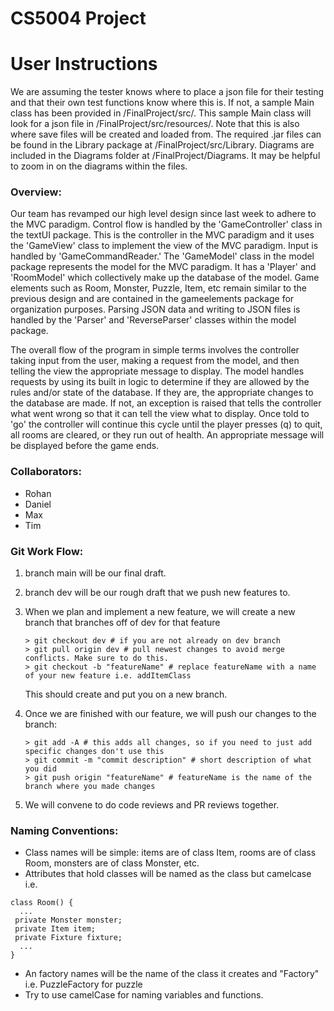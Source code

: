 # CS5004 Project

# User Instructions
  We are assuming the tester knows where to place a json file for their testing and that their own test functions know where this is. If not, a sample Main class has been provided in /FinalProject/src/. This sample Main class will look for a json file in /FinalProject/src/resources/. Note that this is also where save files will be created and loaded from. The required .jar files can be found in the Library package at /FinalProject/src/Library. Diagrams are included in the Diagrams folder at /FinalProject/Diagrams. It may be helpful to zoom in on the diagrams within the files.

### Overview:
  Our team has revamped our high level design since last week to adhere to the MVC paradigm. Control flow is handled by the 'GameController' class in the textUI package. This is the controller in the MVC paradigm and it uses the 'GameView' class to implement the view of the MVC paradigm. Input is handled by 'GameCommandReader.' The 'GameModel' class in the model package represents the model for the MVC paradigm. It has a 'Player' and 'RoomModel' which collectively make up the database of the model. Game elements such as Room, Monster, Puzzle, Item, etc remain similar to the previous design and are contained in the gameelements package for organization purposes. Parsing JSON data and writing to JSON files is handled by the 'Parser' and 'ReverseParser' classes within the model package.
  
  The overall flow of the program in simple terms involves the controller taking input from the user, making a request from the model, and then telling the view the appropriate message to display. The model handles requests by using its built in logic to determine if they are allowed by the rules and/or state of the database. If they are, the appropriate changes to the database are made. If not, an exception is raised that tells the controller what went wrong so that it can tell the view what to display. Once told to 'go' the controller will continue this cycle until the player presses (q) to quit, all rooms are cleared, or they run out of health. An appropriate message will be displayed before the game ends. 

  


### Collaborators:

- Rohan
- Daniel
- Max
- Tim

### Git Work Flow:
 1. branch main will be our final draft.
 2. branch dev will be our rough draft that we push new features to.
 3. When we plan and implement a new feature, we will create a new branch that branches off of dev for that feature
    ```
    > git checkout dev # if you are not already on dev branch
    > git pull origin dev # pull newest changes to avoid merge conflicts. Make sure to do this.
    > git checkout -b "featureName" # replace featureName with a name of your new feature i.e. addItemClass
    ```
    This should create and put you on a new branch.
  4. Once we are finished with our feature, we will push our changes to the branch:
     ```
     > git add -A # this adds all changes, so if you need to just add specific changes don't use this
     > git commit -m "commit description" # short description of what you did
     > git push origin "featureName" # featureName is the name of the branch where you made changes
     ```

  5. We will convene to do code reviews and PR reviews together.

### Naming Conventions:
 - Class names will be simple: items are of class Item, rooms are of class Room, monsters are of class Monster, etc.
 - Attributes that hold classes will be named as the class but camelcase i.e.
  ```
  class Room() {
    ...
   private Monster monster;
   private Item item;
   private Fixture fixture;
    ...
}
```
 - An factory names will be the name of the class it creates and "Factory" i.e. PuzzleFactory for puzzle
 - Try to use camelCase for naming variables and functions.

